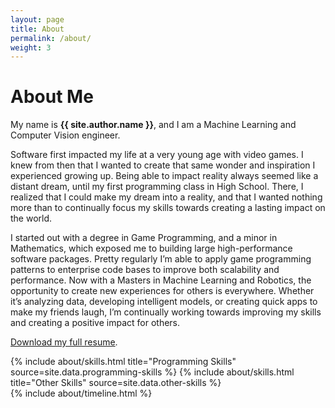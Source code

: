 ```yaml
---
layout: page
title: About
permalink: /about/
weight: 3
---
```


# **About Me** 

My name is **{{ site.author.name }}**, and I am a Machine Learning and Computer Vision engineer. <br> 

Software first impacted my life at a very young age with video games. I knew from then that I wanted to create that same wonder and inspiration I experienced growing up. Being able to impact reality always seemed like a distant dream, until my first programming class in High School. There, I realized that I could make my dream into a reality, and that I wanted nothing more than to continually focus my skills towards creating a lasting impact on the world.

I started out with a degree in Game Programming, and a minor in Mathematics, which exposed me to building large high-performance software packages. Pretty regularly I’m able to apply game programming patterns to enterprise code bases to improve both scalability and performance. Now with a Masters in Machine Learning and Robotics, the opportunity to create new experiences for others is everywhere. Whether it’s analyzing data, developing intelligent models, or creating quick apps to make my friends laugh, I’m continually working towards improving my skills and creating a positive impact for others.

[Download my full resume](https://github.com/mattstruble/resume/raw/master/struble_resume.pdf).

<div class="row">
{% include about/skills.html title="Programming Skills" source=site.data.programming-skills %}
{% include about/skills.html title="Other Skills" source=site.data.other-skills %}
</div>

<div class="row">
{% include about/timeline.html %}
</div>